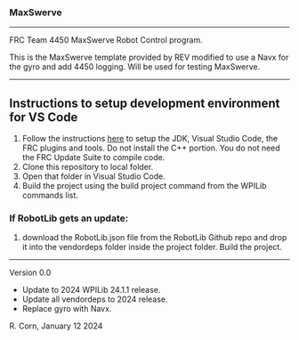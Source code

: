 ### MaxSwerve
----------------------------------------------------------------------------
FRC Team 4450 MaxSwerve Robot Control program.

This is the MaxSwerve template provided by REV modified to use a Navx for the gyro
and add 4450 logging. Will be used for testing MaxSwerve.

----------------------------------------------------------------------------
## Instructions to setup development environment for VS Code
1) Follow the instructions [here](https://wpilib.screenstepslive.com/s/currentCS/m/java) to setup the JDK, Visual Studio Code, the FRC plugins and tools. Do not install the C++ portion. You do not need the FRC Update Suite to compile code.
2) Clone this repository to local folder.
3) Open that folder in Visual Studio Code.
4) Build the project using the build project command from the WPILib commands list.

### If RobotLib gets an update:
1) download the RobotLib.json file from the RobotLib Github repo and drop it into the vendordeps folder inside the project folder. Build the project.
****************************************************************************************************************
Version 0.0

*   Update to 2024 WPILib 24.1.1 release.
*   Update all vendordeps to 2024 release.
*   Replace gyro with Navx.

R. Corn, January 12 2024
